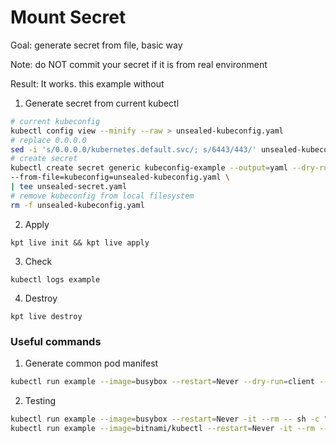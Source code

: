 # Mount Secret

Goal: generate secret from file, basic way

Note: do NOT commit your secret if it is from real environment

Result: It works. this example without

1. Generate secret from current kubectl
```bash
# current kubeconfig
kubectl config view --minify --raw > unsealed-kubeconfig.yaml
# replace 0.0.0.0
sed -i 's/0.0.0.0/kubernetes.default.svc/; s/6443/443/' unsealed-kubeconfig.yaml
# create secret
kubectl create secret generic kubeconfig-example --output=yaml --dry-run=client \
--from-file=kubeconfig=unsealed-kubeconfig.yaml \
| tee unsealed-secret.yaml
# remove kubeconfig from local filesystem
rm -f unsealed-kubeconfig.yaml
```
2. Apply
```
kpt live init && kpt live apply
```
3. Check
```
kubectl logs example
```
4. Destroy
```
kpt live destroy
```

### Useful commands
1. Generate common pod manifest
```bash
kubectl run example --image=busybox --restart=Never --dry-run=client --output=yaml -- sh -c "env && cat /etc/resolv.conf && wget -S https://kubernetes.default.svc:443" | tee pod-test.yaml
```
2. Testing
```bash
kubectl run example --image=busybox --restart=Never -it --rm -- sh -c "wget -S --timeout=5 https://kubernetes.default.svc:443"
kubectl run example --image=bitnami/kubectl --restart=Never -it --rm -- get pods
```